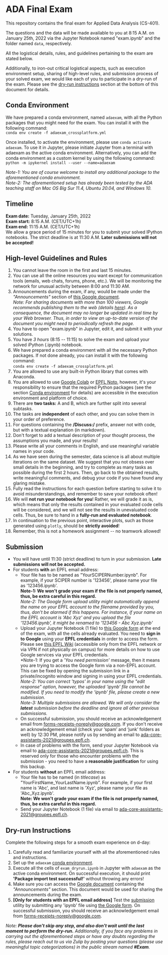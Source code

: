 # ADA Final Exam

This repository contains the final exam for Applied Data Analysis (CS-401).

The questions and the data will be made available to you at 8:15 A.M. on January 25th, 2022 via the Jupyter Notebook named "exam.ipynb" and the folder named `data`, respectively.

All the logistical details, rules, and guidelines pertaining to the exam are stated below. 

Additionally, to iron-out critical logistical aspects, such as execution environment setup, sharing of high-level rules, and submission process of your solved exam, we would like each of you to participate in a dry-run of the exam. Please see the [dry-run instructions](#Dry-run-Instructions) section at the bottom of this document for details.

## Conda Environment
We have prepared a conda environment, named `adaexam`, with all the Python packages that you might need for the exam. You can install it with the following command:   
`conda env create -f adaexam_crossplatform.yml`

Once installed, to activate the environment, please use `conda activate adaexam`. To use it in Jupyter, please initiate Jupyter from a terminal with adaexam as the active conda environment. Alternatively, you can add the conda environment as a custom kernel by using the following command:   
`python -m ipykernel install --user --name=adaexam`

*Note-1: You are of course welcome to install any additional package to the aforementioned conda environment.*   
*Note-2: The aforementioned setup has already been tested by the ADA teaching staff on Mac OS Big Sur 11.4, Ubuntu 20.04, and Windows 10.*

## Timeline
**Exam date:** Tuesday, January 25th, 2022   
**Exam start:** 8:15 A.M. (CET/UTC+1h)   
**Exam end:** 11:15 A.M. (CET/UTC+1h)   
We allow a grace period of 15 minutes for you to submit your solved IPython notebooks. The strict deadline is at 11:30 A.M. **Later submissions will not be accepted!**

## High-level Guidelines and Rules

1. You cannot leave the room in the first and last 15 minutes.
2. You can use all the online resources you want except for communication tools (emails, web chats, forums, phone, etc.). We will be monitoring the network for unusual activity between 8:00 and 11:30 AM.
3. Announcements during the exam, if any, would be made under the *"Announcements"* section of [this Google document](https://docs.google.com/document/d/e/2PACX-1vScUO5POEwsmVHCdq3NIe1lcooBRKr88QxgtdCcZss_DwEESene0yhndIod2EQ_wV_QoG_CkHgqSYPY/pub).   
   *Note: For sharing documents with more than 100 viewers, Google recommends publishing them to the web (details [here](https://support.google.com/a/users/answer/9308870?hl=en)). As a consequence, the document may no longer be updated in real time by your Web browser. Thus, in order to view an up-to-date version of the document you might need to periodically refresh the page.*   
4. You have to open "exam.ipynb" in Jupyter, edit it, and submit it with your solutions.
5. You have *3 hours* (8:15 -- 11:15) to solve the exam and upload your solved iPython (.ipynb) notebook.
6. We have prepared a conda environment with all the necessary Python packages. If not done already, you can install it with the following command:   
`conda env create -f adaexam_crossplatform.yml`
7. You are allowed to use any built-in Python library that comes with Anaconda.
8. You are allowed to use [Google Colab](https://colab.research.google.com/) or [EPFL Noto](https://noto.epfl.ch), however, it's your responsibility to ensure that the required Python packages (see the section [Conda environment](#Conda-environment) for details) are accessible in the execution environment and platform of choice.
9. There are **two tasks:** A and B, which are further split into several subtasks.
10. The tasks are **independent** of each other, and you can solve them in your order of preference.
11. For questions containing the **/Discuss:/** prefix, answer not with code, but with a textual explanation (in markdown).
12. Don't forget to add a textual description of your thought process, the assumptions you made, and your results!
13. Please write all your comments in English, and use meaningful variable names in your code.
14. As we have seen during the semester, data science is all about multiple iterations on the same dataset. We suggest that you not obsess over small details in the beginning, and try to complete as many tasks as possible during the first 2 hours. Then, go back to the obtained results, write meaningful comments, and debug your code if you have found any glaring mistake.
15. Fully read the instructions for each question before starting to solve it to avoid misunderstandings, and remember to save your notebook often!
16. We will **not run your notebook for you**! Rather, we will grade it as is, which means that only the results contained in your evaluated code cells will be considered, and we will not see the results in unevaluated code cells. Thus, be sure to hand in a **fully-run and evaluated notebook**.
17. In continuation to the previous point, interactive plots, such as those generated using `plotly`, should be **strictly avoided**!
18. Remember, this is not a homework assignment -- no teamwork allowed!

## Submission
* You will have until 11:30 (strict deadline) to turn in your submission. **Late submissions will not be accepted.**
* For students **with** an EPFL email address:
   * Your file has to be named as "YourSCIPERNumber.ipynb". For example, if your SCIPER number is '123456', please name your file as '123456.ipynb'.   
   **Note-1: We won't grade your exam if the file is not properly named, thus, be extra careful in this regard.**   
   *Note-2: The Google form upload utility might automatically append the name on your EPFL account to the filename provided by you, thus, don't be alarmed if this happens. For instance, if your name on the EPFL account is 'Abc Xyz' and you upload the file '123456.ipynb', it might be renamed to '123456 - Abc Xyz.ipynb'*
   * Upload your Jupyter Notebook (1 file) to [this Google form](https://forms.gle/uhJxN2ie4nD4CV1t7) at the end of the exam, with all the cells already evaluated. You need to **sign in to Google** using your **EPFL credentials** in order to access the form. Please see [this EPFL Wiki](https://wiki.epfl.ch/help-gdrive-en) (accessible only from the EPFL network or via VPN if not physically on campus) for more details on how to use Google services via your EPFL credentials.   
   *Note-1: If you get a *'You need permission'* message, then it means you are trying to access the Google form via a non-EPFL account. This can be fixed by opening the submission link in a private/incognito window and signing in using your EPFL credentials.   
   *Note-2: You can correct 'typos' in your name using the "edit response" option, however, the uploaded 'ipynb' file cannot be modified. If you need to modify the ‘ipynb’ file, please create a new submission.*   
   *Note-3: Multiple submissions are allowed. We will only consider the **latest** submission before the deadline and ignore all other previous submissions.*
   * On successful submission, you should receive an acknowledgement email from forms-receipts-noreply@google.com. If you don't receive an acknowledgement email (check your ‘spam’ and ‘junk’ folders as well) by 12:30 PM, please notify us by sending an email to ada-core-assistants-2021@groupes.epfl.ch.
   * In case of problems with the form, send your Jupyter Notebook via email to ada-core-assistants-2021@groupes.epfl.ch. This is reserved only for those who encounter problems with the submission - you need to have a **reasonable justification** for using this backup.
* For students **without** an EPFL email address:
   * Your file has to be named (in *titlecase*) as "YourFirstName_YourLastName.ipynb". For example, if your first name is 'Abc', and last name is 'Xyz', please name your file as 'Abc_Xyz.ipynb'.   
   **Note: We won't grade your exam if the file is not properly named, thus, be extra careful in this regard.**   
   * Send your Jupyter Notebook (1 file) via email to ada-core-assistants-2021@groupes.epfl.ch.

## Dry-run Instructions

Complete the following steps for a smooth exam experience on d-day:
1. Carefully read and familiarize yourself with all the aforementioned rules and instructions.
2. Set up the `adaexam` [conda environment](#Conda-Environment).
3. Execute all the cells of `exam_dryrun.ipynb` in Jupyter with `adaexam` as the active conda environment. On successful execution, it should print **'Package import test successful!'** without throwing any errors!
4. Make sure you can access the [Google document](https://docs.google.com/document/d/e/2PACX-1vScUO5POEwsmVHCdq3NIe1lcooBRKr88QxgtdCcZss_DwEESene0yhndIod2EQ_wV_QoG_CkHgqSYPY/pub) containing the *"Announcements"* section. This document would be used for sharing the announcements during the exam.
5. **[Only for students with an EPFL email address]** Test the [submission](#Submission) utility by submitting any 'ipynb' file using [the Google form](https://forms.gle/uhJxN2ie4nD4CV1t7). On successful submission, you should receive an acknowledgement email from forms-receipts-noreply@google.com.

*Note: **Please don't skip any step, and also don't wait until the last moment to perform the dry-run.** Additionally, if you face any problems in carrying out the aforementioned steps or have any doubts regarding the rules, please reach out to us via Zulip by posting your questions (please use meaningful topic categorizations) in the public stream named **#Exam**.*
